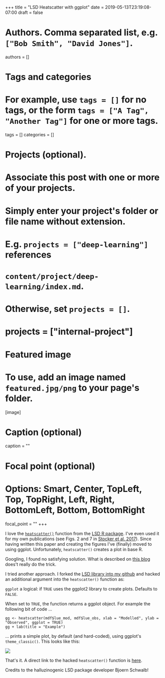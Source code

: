 +++
title = "LSD Heatscatter with ggplot"
date = 2019-05-13T23:19:08-07:00
draft = false

# Authors. Comma separated list, e.g. `["Bob Smith", "David Jones"]`.
authors = []

# Tags and categories
# For example, use `tags = []` for no tags, or the form `tags = ["A Tag", "Another Tag"]` for one or more tags.
tags = []
categories = []

# Projects (optional).
#   Associate this post with one or more of your projects.
#   Simply enter your project's folder or file name without extension.
#   E.g. `projects = ["deep-learning"]` references 
#   `content/project/deep-learning/index.md`.
#   Otherwise, set `projects = []`.
# projects = ["internal-project"]

# Featured image
# To use, add an image named `featured.jpg/png` to your page's folder. 
[image]
  # Caption (optional)
  caption = ""

  # Focal point (optional)
  # Options: Smart, Center, TopLeft, Top, TopRight, Left, Right, BottomLeft, Bottom, BottomRight
  focal_point = ""
+++

I love the [`heatscatter()`](https://www.rdocumentation.org/packages/LSD/versions/4.0-0/topics/heatscatter) function from the [LSD R package](https://cran.r-project.org/web/packages/LSD/index.html). I've even used it for my own publications (see Figs. 2 and 7 in [Stocker et al. 2017](https://nph.onlinelibrary.wiley.com/doi/10.1111/nph.15123)). Since having written this paper and creating the figures I've (finally) moved to using ggplot. Unfortunately, `heatscatter()` creates a plot in base R. 

Googling, I found no satisfying solution. What is described on [this blog](http://auguga.blogspot.com/2015/10/r-heat-scatter-plot.html) does't really do the trick. 

I tried another approach. I forked the [LSD library into my github](https://github.com/stineb/LSD) and hacked an additional argument into the `heatscatter()` function as:

`ggplot` a logical: if `TRUE` uses the ggplot2 library to create plots. Defaults to `FALSE`.

When set to `TRUE`, the function returns a ggplot object. For example the following bit of code ...
```
gg <- heatscatter(mdf$lue_mod, mdf$lue_obs, xlab = "Modelled", ylab = "Observed", ggplot = TRUE)
gg + lab(title = "Example")
```
... prints a simple plot, by default (and hard-coded), using ggplot's `theme_classic()`. This looks like this:

![](/img/ggplot_heatscatter_example.png)

That's it. A direct link to the hacked `heatscatter()` function is [here](https://github.com/stineb/LSD/blob/master/R/LSD.heatscatter.R).

Credits to the halluzinogenic LSD package developer Bjoern Schwalb!